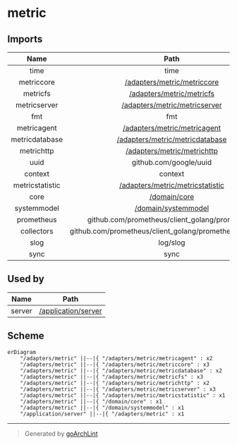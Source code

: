 # metric

## Imports

|      Name       |                             Path                              | Inner | Count |
|:---------------:|:-------------------------------------------------------------:|:-----:|:-----:|
|      time       |                             time                              |  ❌   |   7   |
|   metriccore    |      [/adapters/metric/metriccore](metric/metriccore.md)      |  ✅   |   3   |
|    metricfs     |        [/adapters/metric/metricfs](metric/metricfs.md)        |  ✅   |   3   |
|  metricserver   |    [/adapters/metric/metricserver](metric/metricserver.md)    |  ✅   |   3   |
|       fmt       |                              fmt                              |  ❌   |   2   |
|   metricagent   |     [/adapters/metric/metricagent](metric/metricagent.md)     |  ✅   |   2   |
| metricdatabase  |  [/adapters/metric/metricdatabase](metric/metricdatabase.md)  |  ✅   |   2   |
|   metrichttp    |      [/adapters/metric/metrichttp](metric/metrichttp.md)      |  ✅   |   2   |
|      uuid       |                    github.com/google/uuid                     |  ❌   |   2   |
|     context     |                            context                            |  ❌   |   1   |
| metricstatistic | [/adapters/metric/metricstatistic](metric/metricstatistic.md) |  ✅   |   1   |
|      core       |               [/domain/core](../domain/core.md)               |  ✅   |   1   |
|   systemmodel   |        [/domain/systemmodel](../domain/systemmodel.md)        |  ✅   |   1   |
|   prometheus    |        github.com/prometheus/client_golang/prometheus         |  ❌   |   1   |
|   collectors    |   github.com/prometheus/client_golang/prometheus/collectors   |  ❌   |   1   |
|      slog       |                           log/slog                            |  ❌   |   1   |
|      sync       |                             sync                              |  ❌   |   1   |

## Used by

|  Name  |                      Path                       |
|:------:|:-----------------------------------------------:|
| server | [/application/server](../application/server.md) |

## Scheme

```mermaid
erDiagram
    "/adapters/metric" ||--|{ "/adapters/metric/metricagent" : x2
    "/adapters/metric" ||--|{ "/adapters/metric/metriccore" : x3
    "/adapters/metric" ||--|{ "/adapters/metric/metricdatabase" : x2
    "/adapters/metric" ||--|{ "/adapters/metric/metricfs" : x3
    "/adapters/metric" ||--|{ "/adapters/metric/metrichttp" : x2
    "/adapters/metric" ||--|{ "/adapters/metric/metricserver" : x3
    "/adapters/metric" ||--|{ "/adapters/metric/metricstatistic" : x1
    "/adapters/metric" ||--|{ "/domain/core" : x1
    "/adapters/metric" ||--|{ "/domain/systemmodel" : x1
    "/application/server" ||--|{ "/adapters/metric" : x1
```

---

> Generated by [goArchLint](https://github.com/gbh007/goarchlint)
